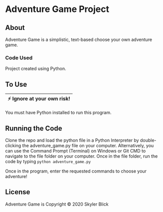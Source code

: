 # Adventure Game Project

## About
Adventure Game is a simplistic, text-based choose your own adventure game.

### Code Used
Project created using Python.

## To Use
| :zap:        Ignore at your own risk!   |
|-----------------------------------------|
You must have Python installed to run this program.

## Running the Code
Clone the repo and load the python file in a Python Interpreter by double-clicking the adventure_game.py file on your computer. Alternatively, you can use the Command Prompt (Terminal) on Windows or Git CMD to navigate to the file folder on your computer. Once in the file folder, run the code by typing
```python adventure_game.py```

Once in the program, enter the requested commands to choose your adventure!



## License
Adventure Game is Copyright © 2020 Skyler Blick
